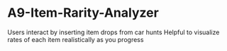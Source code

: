 # A9-Item-Rarity-Analyzer

Users interact by inserting item drops from car hunts
Helpful to visualize rates of each item realistically as you progress
